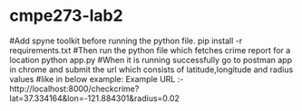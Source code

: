 # cmpe273-lab2
#Add spyne toolkit before running the python file.
pip install -r requirements.txt
#Then run the python file which fetches crime report for a location
python app.py
#When it is running successfully go to postman app in chrome and submit the url which consists of latitude,longitude and radius values
#like in below example:
Example URL :-http://localhost:8000/checkcrime?lat=37.334164&lon=-121.884301&radius=0.02
